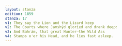 ```yaml
---
layout: stanza
edition: 1859
stanza: 17
v1: They say the Lion and the Lizard keep
v2: The Courts where Jamshýd gloried and drank deep:
v3: ⁠And Bahrám, that great Hunter—the Wild Ass
v4: Stamps o'er his Head, and he lies fast asleep.
---
```

